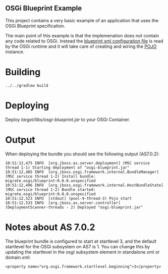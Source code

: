 ## OSGi Blueprint Example
This project contains a very basic example of an application that uses the OSGi Blueprint specification.

The main point of this example is that the implemenation does not contain any code related to OSGi. Instead the [blueprint
xml configuration file](osgi/blueprint/src/main/resources/OSGI-INF/blueprint/pojo.xml) is read by the OSGi runtime and it 
will take care of creating and wiring the [POJO](osgi/blueprint/src/main/java/se/rl/blueprint/Pojo.java) instance.

# Building

    ../../gradlew build
    
# Deploying
Deploy _target/libs/osgi-blueprint.jar_ to your OSGi Container.

# Output
When deploying the bundle you should see the following output (AS7.0.2):
    
    10:51:12,475 INFO  [org.jboss.as.server.deployment] (MSC service thread 1-1) Starting deployment of "osgi-blueprint.jar"
	10:51:12,485 INFO  [org.jboss.osgi.framework.internal.BundleManager] (MSC service thread 1-2) Install bundle: migrate.osgi/blueprint:0.0.0.unspecified
	10:51:12,496 INFO  [org.jboss.osgi.framework.internal.HostBundleState] (MSC service thread 1-2) Bundle started: migrate.osgi/blueprint:0.0.0.unspecified
	10:51:12,523 INFO  [stdout] (pool-9-thread-3) Pojo start
	10:51:12,533 INFO  [org.jboss.as.server.controller] (DeploymentScanner-threads - 2) Deployed "osgi-blueprint.jar"

# Notes about AS 7.0.2
The blueprint bundle is configured to start at startlevel 3, and the default startlevel for the OSGi subsystem on AS7
is 1. You can change this by updating the startlevel in the _osgi_ subsystem element in standalone.xml or domain.xml:

	<property name="org.osgi.framework.startlevel.beginning">3</property>
	
	
